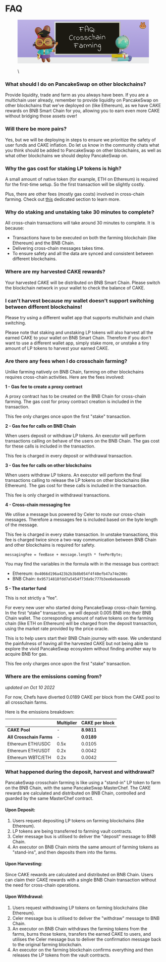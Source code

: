 # FAQ

<figure><img src="../../../.gitbook/assets/image (4).png" alt=""><figcaption><p>\</p></figcaption></figure>

### What should I do on PancakeSwap on other blockchains?

Provide liquidity, trade and farm as you always have been. If you are a multichain user already, remember to provide liquidity on PancakeSwap on other blockchains that we've deployed on (like Ethereum), as we have CAKE rewards on BNB Smart Chain for you, allowing you to earn even more CAKE without bridging those assets over!

### **Will there be more pairs?**

Yes, but we will be deploying in steps to ensure we prioritize the safety of user funds and CAKE inflation. Do let us know in the community chats what you think should be added to PancakeSwap on other blockchains, as well as what other blockchains we should deploy PancakeSwap on.

### **Why the gas cost for staking LP tokens is high?**

A small amount of native token (for example, ETH on Ethereum) is required for the first-time setup. So the first transaction will be slightly costly.

Plus, there are other fees (mostly gas costs) involved in cross-chain farming. Check out [this](faq.md#are-there-any-fees-when-i-do-crosschain-farming) dedicated section to learn more.

### **Why do staking and unstaking take 30 minutes to complete?**

All cross-chain transactions will take around 30 minutes to complete. It is because:

* Transactions have to be executed on both the farming blockchain (like Ethereum) and the BNB Chain.
* Delivering cross-chain messages takes time.
* To ensure safety and all the data are synced and consistent between different blockchains.

### **Where are my harvested CAKE rewards?**

Your harvested CAKE will be distributed on BNB Smart Chain. Please switch the blockchain network in your wallet to check the balance of CAKE.

### **I can't harvest because my wallet doesn't support switching between different blockchains!**

Please try using a different wallet app that supports multichain and chain switching.

Please note that staking and unstaking LP tokens will also harvest all the earned CAKE to your wallet on BNB Smart Chain. Therefore if you don't want to use a different wallet app, simply stake more, or unstake a tiny amount of LP tokens to harvest your earned CAKE.

### Are there any fees when I do crosschain farming?

Unlike farming natively on BNB Chain, farming on other blockchains requires cross-chain activities. Here are the fees involved:

**1 - Gas fee to create a proxy contract**

A proxy contract has to be created on the BNB Chain for cross-chain farming. The gas cost for proxy contract creation is included in the transaction.

This fee only charges once upon the first "stake" transaction.

**2 - Gas fee for calls on BNB Chain**

When users deposit or withdraw LP tokens. An executor will perform transactions calling on behave of the users on the BNB Chain. The gas cost for these calls is included in the transaction.

This fee is charged in every deposit or withdrawal transaction.

**3 - Gas fee for calls on other blockchains**

When users withdraw LP tokens. An executor will perform the final transactions calling to release the LP tokens on other blockchains (like Ethereum). The gas cost for these calls is included in the transaction.

This fee is only charged in withdrawal transactions.

**4 - Cross-chain messaging fee**

We utilise a message bus powered by Celer to route our cross-chain messages. Therefore a messages fee is included based on the byte length of the message.

This fee is charged in every stake transaction. In unstake transactions, this fee is charged twice since a two-way communication between BNB Chain and other blockchains is required for safety.

```
messagingFee = feeBase + message.length * feePerByte;
```

You may find the variables in the formula with in the message bus contract:

* Ethereum: `0x4066d196a423b2b3b8b054f4f40efb47a74e200c`
* BNB Chain: `0x95714818fdd7a5454f73da9c777b3ee6ebaeea6b`

**5 - The starter fund**

This is not strictly a "fee".&#x20;

For every new user who started doing PancakeSwap cross-chain farming. In the first “stake” transaction, we will deposit 0.005 BNB into their BNB Chain wallet. The corresponding amount of native tokens on the farming chain (like ETH on Ethereum) will be charged from the deposit transaction, using the market rate provided by the price oracle.

This is to help users start their BNB Chain journey with ease. We understand the painfulness of having all the harvested CAKE but not being able to explore the vivid PancakeSwap ecosystem without finding another way to acquire BNB for gas.

This fee only charges once upon the first "stake" transaction.

### Where are the emissions coming from?&#x20;

_updated on Oct 10 2022_

For now, Chefs have diverted 0.0189 CAKE per block from the CAKE pool to all crosschain farms.&#x20;

Here is the emissions breakdown:

|                          | Multiplier | CAKE per block |
| ------------------------ | ---------- | -------------- |
| **CAKE Pool**            | -          | **8.9811**     |
| **All Crosschain Farms** | -          | **0.0189**     |
| Ethereum ETH/USDC        | 0.5x       | 0.0105         |
| Ethereum ETH/USDT        | 0.2x       | 0.0042         |
| Ethereum WBTC/ETH        | 0.2x       | 0.0042         |

### What happened during the deposit, harvest and withdrawal?

PancakeSwap crosschain farming is like using a "stand-in" LP token to farm on the BNB Chain, with the same PancakeSwap MasterChef. The CAKE rewards are calculated and distributed on BNB Chain, controlled and guarded by the same MasterChef contract.

#### Upon Deposit:

1. Users request depositing LP tokens on farming blockchains (like Ethereum).
2. LP tokens are being transferred to farming vault contracts.
3. Celer message bus is utilised to deliver the "deposit" message to BNB Chain.
4. An executor on BNB Chain mints the same amount of farming tokens as "stand-ins", and then deposits them into the farms.

#### Upon Harvesting:

Since CAKE rewards are calculated and distributed on BNB Chain. Users can claim their CAKE rewards with a single BNB Chain transaction without the need for cross-chain operations.

#### Upon Withdrawal:

1. Users request withdrawing LP tokens on farming blockchains (like Ethereum).
2. Celer message bus is utilised to deliver the "withdraw" message to BNB Chain.
3. An executor on BNB Chain withdraws the farming tokens from the farms, burns those tokens, transfers the earned CAKE to users, and utilises the Celer message bus to deliver the confirmation message back to the original farming blockchain.
4. An executor on the farming blockchain confirms everything and then releases the LP tokens from the vault contracts.
